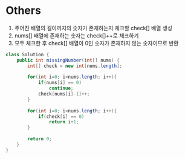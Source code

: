 # Others
1. 주어진 배열의 길이까지의 숫자가 존재하는지 체크할 check[] 배열 생성
2. nums[] 배열에 존재하는 숫자는 check[]++로 체크하기
3. 모두 체크한 후 check[] 배열이 0인 숫자가 존재하지 않는 숫자이므로 반환


```java
class Solution {
    public int missingNumber(int[] nums) {
        int[] check = new int[nums.length];
        
        for(int i=0; i<nums.length; i++){
            if(nums[i] == 0)
                continue;
            check[nums[i]-1]++;
        }
        
        for(int i=0; i<nums.length; i++){
            if(check[i] == 0)
                return i+1;
        }
        
        return 0;
    }
}
```
